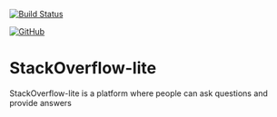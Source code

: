 [![Build Status](https://travis-ci.org/Dubby20/StackOverflow-lite.svg?branch=master)](https://travis-ci.org/Dubby20/StackOverflow-lite)

[![GitHub](https://img.shields.io/github/license/mashape/apistatus.svg)](https://travis-ci.org/Dubby20/StackOverflow-lite)

# StackOverflow-lite
StackOverflow-lite is a platform where people can ask questions and provide answers
